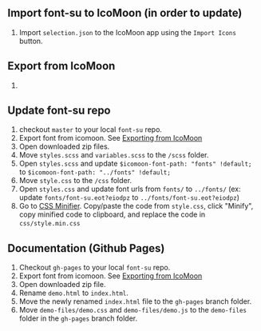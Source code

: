 ## Import font-su to IcoMoon (in order to update)
1. Import `selection.json` to the IcoMoon app using the `Import Icons` button.

## Export from IcoMoon
1. 

## Update font-su repo
1. checkout `master` to your local `font-su` repo.
1. Export font from icomoon. See [Exporting from IcoMoon](#export-from-icomoon)
1. Open downloaded zip files.
1. Move `styles.scss` and `variables.scss` to the `/scss` folder.
1. Open `styles.scss` and update `$icomoon-font-path: "fonts" !default;` to `$icomoon-font-path: "../fonts" !default;`
1. Move `style.css` to the `/css` folder.
1. Open `styles.css` and update font urls from `fonts/` to `../fonts/` (ex: update `fonts/font-su.eot?eiodpz` to `../fonts/font-su.eot?eiodpz`)
1. Go to [CSS Minifier](https://cssminifier.com/). Copy/paste the code from `style.css`, click "Minify", copy minified code to clipboard, and replace the code in `css/style.min.css`

## Documentation (Github Pages)
1. Checkout `gh-pages` to your local `font-su` repo.
1. Export font from icomoon. See [Exporting from IcoMoon](#export-from-icomoon)
1. Open downloaded zip file.
1. Rename `demo.html` to `index.html`.
1. Move the newly renamed `index.html` file to the `gh-pages` branch folder.
1. Move `demo-files/demo.css` and `demo-files/demo.js` to the `demo-files` folder in the `gh-pages` branch folder.